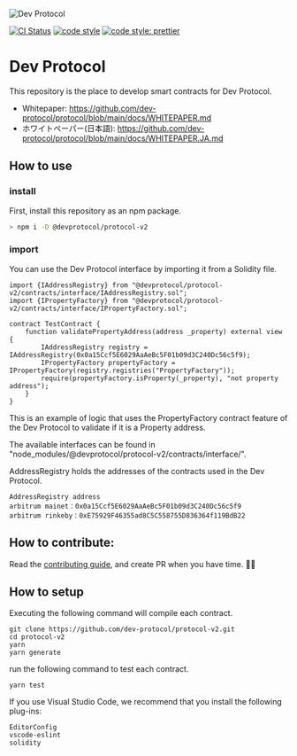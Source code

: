 ![Dev Protocol](https://raw.githubusercontent.com/dev-protocol/protocol-v2/main/public/asset/logo.png)

[![CI Status](https://github.com/dev-protocol/protocol-v2/workflows/Node/badge.svg)](https://github.com/dev-protocol/protocol-v2/actions)
[![code style](https://img.shields.io/badge/code_style-XO-5ed9c7.svg)](https://github.com/xojs/xo)
[![code style: prettier](https://img.shields.io/badge/code_style-prettier-ff69b4.svg)](https://github.com/prettier/prettier)

# Dev Protocol

This repository is the place to develop smart contracts for Dev Protocol.

- Whitepaper: https://github.com/dev-protocol/protocol/blob/main/docs/WHITEPAPER.md
- ホワイトペーパー(日本語): https://github.com/dev-protocol/protocol/blob/main/docs/WHITEPAPER.JA.md

## How to use

### install

First, install this repository as an npm package.

```bash
> npm i -D @devprotocol/protocol-v2
```

### import

You can use the Dev Protocol interface by importing it from a Solidity file.

```
import {IAddressRegistry} from "@devprotocol/protocol-v2/contracts/interface/IAddressRegistry.sol";
import {IPropertyFactory} from "@devprotocol/protocol-v2/contracts/interface/IPropertyFactory.sol";

contract TestContract {
    function validatePropertyAddress(address _property) external view {
        IAddressRegistry registry = IAddressRegistry(0x0a15Ccf5E6029AaAeBc5F01b09d3C240Dc56c5f9);
        IPropertyFactory propertyFactory = IPropertyFactory(registry.registries("PropertyFactory"));
        require(propertyFactory.isProperty(_property), "not property address");
    }
}
```

This is an example of logic that uses the PropertyFactory contract feature of the Dev Protocol to validate if it is a Property address.

The available interfaces can be found in "node_modules/@devprotocol/protocol-v2/contracts/interface/".

AddressRegistry holds the addresses of the contracts used in the Dev Protocol.

```
AddressRegistry address
arbitrum mainet：0x0a15Ccf5E6029AaAeBc5F01b09d3C240Dc56c5f9
arbitrum rinkeby：0xE75929F46355ad8C5C558755D836364f119BdB22
```

## How to contribute:

Read the [contributing guide](https://github.com/dev-protocol/protocol-v2/blob/main/.github/CONTRIBUTING.md), and create PR when you have time. 🧚✨

## How to setup

Executing the following command will compile each contract.

```
git clone https://github.com/dev-protocol/protocol-v2.git
cd protocol-v2
yarn
yarn generate
```

run the following command to test each contract.

```
yarn test
```

If you use Visual Studio Code, we recommend that you install the following plug-ins:

```
EditorConfig
vscode-eslint
solidity
```
